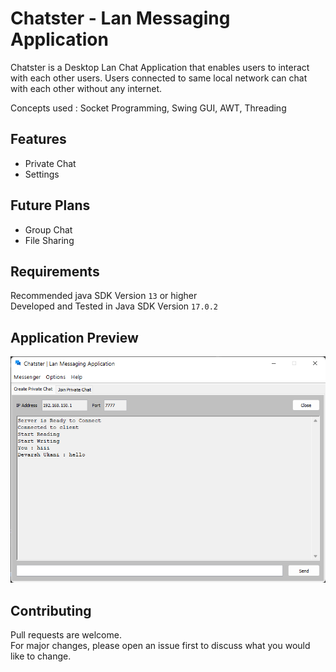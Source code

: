 # Chatster - Lan Messaging Application

Chatster is a Desktop Lan Chat Application that enables users to interact with each other users.
Users connected to same local network can chat with each other without any internet.

Concepts used : Socket Programming, Swing GUI, AWT, Threading

## Features
- Private Chat
- Settings


## Future Plans
- Group Chat
- File Sharing

## Requirements
Recommended java SDK Version `13` or higher <br>
Developed and Tested in Java SDK Version `17.0.2`

## Application Preview
![img.png](Assets/PreviewExample.png)

## Contributing
Pull requests are welcome. <br>
For major changes, please open an issue first to discuss what you would like to change.

